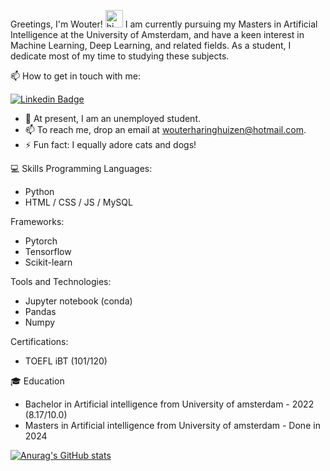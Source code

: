 Greetings, I'm Wouter! <img src="https://user-images.githubusercontent.com/1303154/88677602-1635ba80-d120-11ea-84d8-d263ba5fc3c0.gif" width="28px" height="28px" alt="hi">
I am currently pursuing my Masters in Artificial Intelligence at the University of Amsterdam, and have a keen interest in Machine Learning, Deep Learning, and related fields. As a student, I dedicate most of my time to studying these subjects.

:mailbox: How to get in touch with me:

[![Linkedin Badge](https://img.shields.io/badge/-Wouter-0e76a8?style=flat&labelColor=0e76a8&logo=linkedin&logoColor=white)](https://www.linkedin.com/in/wouterharinghuizen/)

- 🔭 At present, I am an unemployed student.
- 📫 To reach me, drop an email at wouterharinghuizen@hotmail.com.
- ⚡ Fun fact: I equally adore cats and dogs!


:computer: Skills
Programming Languages:
  - Python
  - HTML / CSS / JS / MySQL
 
Frameworks: 
  - Pytorch
  - Tensorflow
  - Scikit-learn


Tools and Technologies:
  - Jupyter notebook (conda)
  - Pandas
  - Numpy


Certifications:
  - TOEFL iBT (101/120)


:mortar_board: Education
  - Bachelor in Artificial intelligence from University of amsterdam - 2022 (8.17/10.0)
  - Masters in Artificial intelligence from University of amsterdam - Done in 2024


[![Anurag's GitHub stats](https://github-readme-stats.vercel.app/api?username=wouterharinghuizen)](https://github.com/anuraghazra/github-readme-stats)
